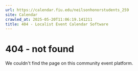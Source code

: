```yaml
---
url: https://calendar.fiu.edu/neilsonhonorstudents_259
site: Calendar
crawled_at: 2025-05-20T11:06:19.141211
title: 404 - Localist Event Calendar Software
---
```


# 404 - not found
We couldn't find the page on this community event platform.
